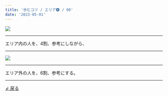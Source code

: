 ```yaml
---
title: '歩むコツ / エリア➍ / 00'
date: '2023-05-01'
---
```

![](/images/44_00.jpg)
***
エリア内の人を、4割、参考にしながら、
***
![](/images/44_00_.jpg)
***
エリア外の人を、6割、参考にする。
***
[ ↲ 戻る ](/posts/44)
